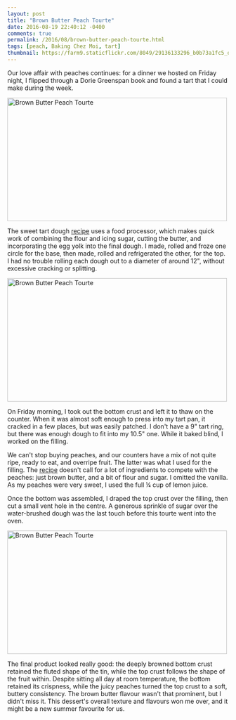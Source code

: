 ```yaml
---
layout: post
title: "Brown Butter Peach Tourte"
date: 2016-08-19 22:40:12 -0400
comments: true
permalink: /2016/08/brown-butter-peach-tourte.html
tags: [peach, Baking Chez Moi, tart]
thumbnail: https://farm9.staticflickr.com/8049/29136133296_b0b73a1fc5_q.jpg
---
```


Our love affair with peaches continues: for a dinner we hosted on Friday night,
I flipped through a Dorie Greenspan book and found a tart that I could 
make during the week.

<a data-flickr-embed="true"  href="https://www.flickr.com/photos/gnuf/29136133296/in/photostream/" title="Brown Butter Peach Tourte"><img src="https://c1.staticflickr.com/9/8049/29136133296_b0b73a1fc5.jpg" width="500" height="281" alt="Brown Butter Peach Tourte"></a><script async src="//embedr.flickr.com/assets/client-code.js" charset="utf-8"></script>

The sweet tart dough [recipe](http://www.npr.org/templates/story/story.php?storyId=15324538#15324664)
uses a food processor, which makes quick work of combining the flour and icing sugar,
cutting the butter, and incorporating the egg yolk into the final dough. I made,
rolled and froze one circle for the base, then made, rolled and refrigerated the other,
for the top. I had no trouble rolling each dough out to a diameter of around 12", without
excessive cracking or splitting.

<a data-flickr-embed="true"  href="https://www.flickr.com/photos/gnuf/29091596381/in/photostream/" title="Brown Butter Peach Tourte"><img src="https://c6.staticflickr.com/9/8348/29091596381_c40dfbb374.jpg" width="500" height="281" alt="Brown Butter Peach Tourte"></a><script async src="//embedr.flickr.com/assets/client-code.js" charset="utf-8"></script>

On Friday morning, I took out the bottom crust and left it to thaw
on the counter.  When it was almost soft enough to press into
my tart pan, it cracked in a few places, but was easily patched.
I don't have a 9" tart ring, but there was enough dough to fit
into my 10.5" one. While it baked blind, I worked on the filling.

We can't stop buying peaches, and our counters have a mix 
of not quite ripe, ready to eat, and overripe fruit. The latter was
what I used for the filling. The
[recipe](http://doriegreenspan.com/recipe/baking-chez-moi-brown-butter-peach-tourte/)
doesn't call for a lot of ingredients to compete with the peaches:
just brown butter, and a bit of flour and sugar. I omitted the
vanilla. As my peaches were very sweet, I used the full ¼ cup of
lemon juice.

Once the bottom was assembled, I draped the top crust over the filling,
then cut a small vent hole in the centre. A generous sprinkle of sugar
over the water-brushed dough was the last touch before this tourte went into
the oven.

<a data-flickr-embed="true"  href="https://www.flickr.com/photos/gnuf/29091596251/in/photostream/" title="Brown Butter Peach Tourte"><img src="https://c4.staticflickr.com/9/8327/29091596251_d6469aeefb.jpg" width="500" height="281" alt="Brown Butter Peach Tourte"></a><script async src="//embedr.flickr.com/assets/client-code.js" charset="utf-8"></script>

The final product looked really good: the deeply browned bottom crust retained the fluted shape
of the tin, while the top crust follows the shape of the fruit within. Despite sitting
all day at room temperature, the bottom retained its crispness, while the juicy peaches turned
the top crust to a soft, buttery consistency. The brown butter flavour wasn't that prominent,
but I didn't miss it. This dessert's overall texture and flavours won me over, and it might
be a new summer favourite for us.

